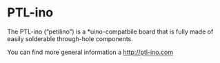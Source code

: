 # PTL-ino

The PTL-ino (“petilino”) is a *uino-compatbile board that is fully made of easily solderable through-hole components.

You can find more general information a http://ptl-ino.com
